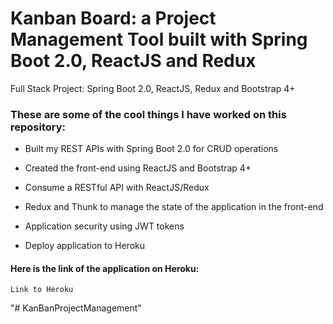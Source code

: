 # Kanban Board: a Project Management Tool built with Spring Boot 2.0, ReactJS and Redux

Full Stack Project: Spring Boot 2.0, ReactJS, Redux and Bootstrap 4+

### These are some of the cool things I have worked on this repository:

* Built my REST APIs with Spring Boot 2.0 for CRUD operations

* Created the front-end using ReactJS and Bootstrap 4+

* Consume a RESTful API with ReactJS/Redux

* Redux and Thunk to manage the state of the application in the front-end

* Application security using JWT tokens

* Deploy application to Heroku


#### Here is the link of the application on Heroku:

```
Link to Heroku
```
"# KanBanProjectManagement" 
